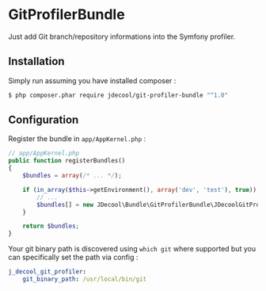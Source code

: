 GitProfilerBundle
=================

Just add Git branch/repository informations into the Symfony profiler.

## Installation

Simply run assuming you have installed composer :

```bash
$ php composer.phar require jdecool/git-profiler-bundle "^1.0"
```

## Configuration

Register the bundle in `app/AppKernel.php` :

``` php
// app/AppKernel.php
public function registerBundles()
{
    $bundles = array(/* ... */);

    if (in_array($this->getEnvironment(), array('dev', 'test'), true)) {
        // ...
        $bundles[] = new JDecool\Bundle\GitProfilerBundle\JDecoolGitProfilerBundle();
    }

    return $bundles;
}
```

Your git binary path is discovered using `which git` where supported but you can specifically set the path via config :

```yaml
j_decool_git_profiler:
    git_binary_path: /usr/local/bin/git
```

